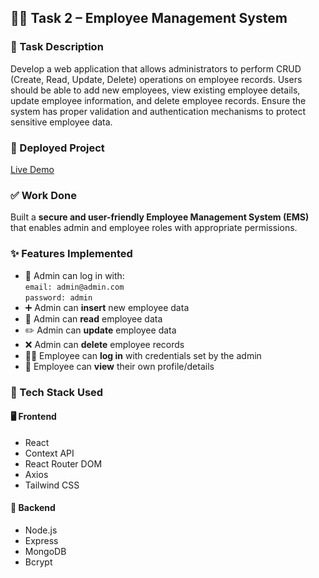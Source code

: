 ## 👨‍💼 Task 2 – Employee Management System

### 📌 Task Description
Develop a web application that allows administrators to perform CRUD (Create, Read, Update, Delete) operations on employee records. Users should be able to add new employees, view existing employee details, update employee information, and delete employee records. Ensure the system has proper validation and authentication mechanisms to protect sensitive employee data.

### 🚀 Deployed Project
[Live Demo](https://your-deployed-project-link.com)

### ✅ Work Done
Built a **secure and user-friendly Employee Management System (EMS)** that enables admin and employee roles with appropriate permissions.

### ✨ Features Implemented
- 🔐 Admin can log in with:  
  `email: admin@admin.com`  
  `password: admin`
- ➕ Admin can **insert** new employee data
- 📄 Admin can **read** employee data
- ✏️ Admin can **update** employee data
- ❌ Admin can **delete** employee records
- 👨‍💻 Employee can **log in** with credentials set by the admin
- 👀 Employee can **view** their own profile/details

### 🧰 Tech Stack Used

#### 🖥️ Frontend
- React  
- Context API  
- React Router DOM  
- Axios  
- Tailwind CSS  

#### 🔧 Backend
- Node.js  
- Express  
- MongoDB  
- Bcrypt  
